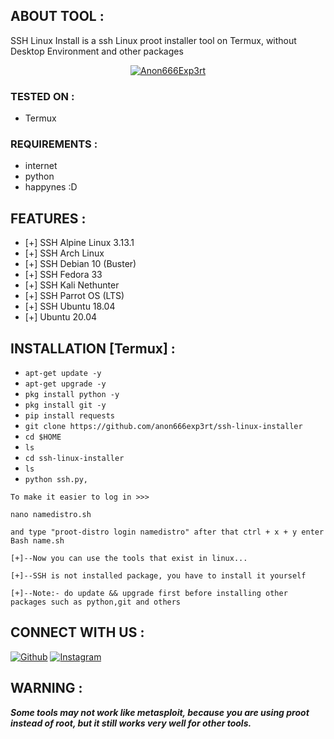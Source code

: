 ## ABOUT TOOL :

SSH Linux Install is a ssh Linux proot installer tool on Termux, without Desktop Environment and other packages

<p align="center"><a href=""><img title="Anon666Exp3rt" src="https://f.top4top.io/p_1969ttg990.jpg"></a>
</p>

### TESTED ON :

* Termux

### REQUIREMENTS :
* internet
* python
* happynes :D

## FEATURES :
* [+] SSH Alpine Linux 3.13.1
* [+] SSH Arch Linux
* [+] SSH Debian 10 (Buster)
* [+] SSH Fedora 33
* [+] SSH Kali Nethunter
* [+] SSH Parrot OS (LTS)
* [+] SSH Ubuntu 18.04
* [+] Ubuntu 20.04

## INSTALLATION [Termux] :

* `apt-get update -y`
* `apt-get upgrade -y`
* `pkg install python -y`
* `pkg install git -y`
* `pip install requests`
* `git clone https://github.com/anon666exp3rt/ssh-linux-installer`
* `cd $HOME`
* `ls`
* `cd ssh-linux-installer`
* `ls`
* `python ssh.py,`
```
To make it easier to log in >>>
```
```
nano namedistro.sh

```
```
and type "proot-distro login namedistro" after that ctrl + x + y enter
Bash name.sh

```
```
[+]--Now you can use the tools that exist in linux...

[+]--SSH is not installed package, you have to install it yourself

[+]--Note:- do update && upgrade first before installing other packages such as python,git and others

```

## CONNECT WITH US :

<a href="https://github.com/anon666exp3rt"><img title="Github" src="https://img.shields.io/badge/anon666exp3rt-brightgreen?style=for-the-badge&logo=github"></a>
[![Instagram](https://img.shields.io/badge/INSTAGRAM-FOLLOW-red?style=for-the-badge&logo=instagram)](https://www.instagram.com/anon666exp3rt/)

## WARNING : 
***Some tools may not work like metasploit, because you are using proot instead of root, but it still works very well for other tools.***